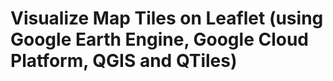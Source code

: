 # Visualize Map Tiles on Leaflet (using Google Earth Engine, Google Cloud Platform, QGIS and QTiles)
